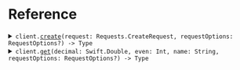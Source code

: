 # Reference
<details><summary><code>client.<a href="/Sources/ValidationClient.swift">create</a>(request: Requests.CreateRequest, requestOptions: RequestOptions?) -> Type</code></summary>
<dl>
<dd>

#### 🔌 Usage

<dl>
<dd>

<dl>
<dd>

```swift
import Foundation
import Validation

private func main() async throws {
    let client = ValidationClient()

    _ = try await client.create(request: .init(
        decimal: 2.2,
        even: 100,
        name: "fern",
        shape: .square
    ))
}

try await main()
```
</dd>
</dl>
</dd>
</dl>

#### ⚙️ Parameters

<dl>
<dd>

<dl>
<dd>

**request:** `Requests.CreateRequest` 
    
</dd>
</dl>

<dl>
<dd>

**requestOptions:** `RequestOptions?` — Additional options for configuring the request, such as custom headers or timeout settings.
    
</dd>
</dl>
</dd>
</dl>


</dd>
</dl>
</details>

<details><summary><code>client.<a href="/Sources/ValidationClient.swift">get</a>(decimal: Swift.Double, even: Int, name: String, requestOptions: RequestOptions?) -> Type</code></summary>
<dl>
<dd>

#### 🔌 Usage

<dl>
<dd>

<dl>
<dd>

```swift
import Foundation
import Validation

private func main() async throws {
    let client = ValidationClient()

    _ = try await client.get(
        decimal: 2.2,
        even: 100,
        name: "fern"
    )
}

try await main()
```
</dd>
</dl>
</dd>
</dl>

#### ⚙️ Parameters

<dl>
<dd>

<dl>
<dd>

**decimal:** `Swift.Double` 
    
</dd>
</dl>

<dl>
<dd>

**even:** `Int` 
    
</dd>
</dl>

<dl>
<dd>

**name:** `String` 
    
</dd>
</dl>

<dl>
<dd>

**requestOptions:** `RequestOptions?` — Additional options for configuring the request, such as custom headers or timeout settings.
    
</dd>
</dl>
</dd>
</dl>


</dd>
</dl>
</details>
